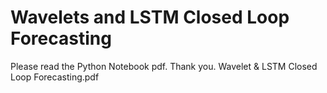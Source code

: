 # Wavelets and LSTM Closed Loop Forecasting
$\textsf{Please read the Python Notebook pdf. Thank you.}$
$\textsf{Wavelet & LSTM Closed Loop Forecasting.pdf}$
